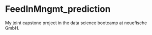 # FeedInMngmt_prediction
My joint capstone project in the data science bootcamp at neuefische GmbH.
